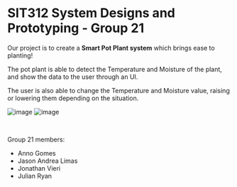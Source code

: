 # SIT312 System Designs and Prototyping - Group 21

Our project is to create a **Smart Pot Plant system** which brings ease to planting!

The pot plant is able to detect the Temperature and Moisture of the plant, 
and show the data to the user through an UI.

The user is also able to change the Temperature and Moisture value,
raising or lowering them depending on the situation.

![image](https://user-images.githubusercontent.com/29659041/133045356-949def6a-a17d-41a5-baef-1b17a2ce3d59.png)
![image](https://user-images.githubusercontent.com/29659041/133045210-566e2ca5-7828-465c-abdf-ce835feafffb.png)

<br>

Group 21 members:
- Anno Gomes
- Jason Andrea Limas
- Jonathan Vieri
- Julian Ryan
